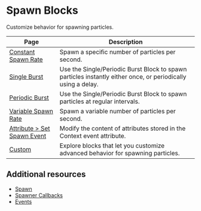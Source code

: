 # Spawn Blocks

Customize behavior for spawning particles.

| **Page** | **Description** |
| --- | --- |
| [Constant Spawn Rate](Block-ConstantRate.md) | Spawn a specific number of particles per second. |
| [Single Burst](Block-Burst.md) | Use the Single/Periodic Burst Block to spawn particles instantly either once, or periodically using a delay. |
| [Periodic Burst](Block-Burst.md) | Use the Single/Periodic Burst Block to spawn particles at regular intervals. |
| [Variable Spawn Rate](Block-VariableRate.md) | Spawn a variable number of particles per second. |
| [Attribute > Set Spawn Event <attribute>](Block-SetSpawnEvent.md) | Modify the content of attributes stored in the Context event attribute. |
| [Custom](CustomSpawn.md) | Explore blocks that let you customize advanced behavior for spawning particles. |

## Additional resources

- [Spawn](Context-Spawn.md)
- [Spawner Callbacks](SpawnerCallbacks.md)
- [Events](Events.md)
